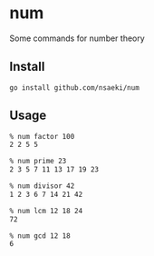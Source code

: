 # num

Some commands for number theory

## Install

```
go install github.com/nsaeki/num
```

## Usage

```bash
% num factor 100
2 2 5 5

% num prime 23
2 3 5 7 11 13 17 19 23

% num divisor 42
1 2 3 6 7 14 21 42

% num lcm 12 18 24
72

% num gcd 12 18
6
```
